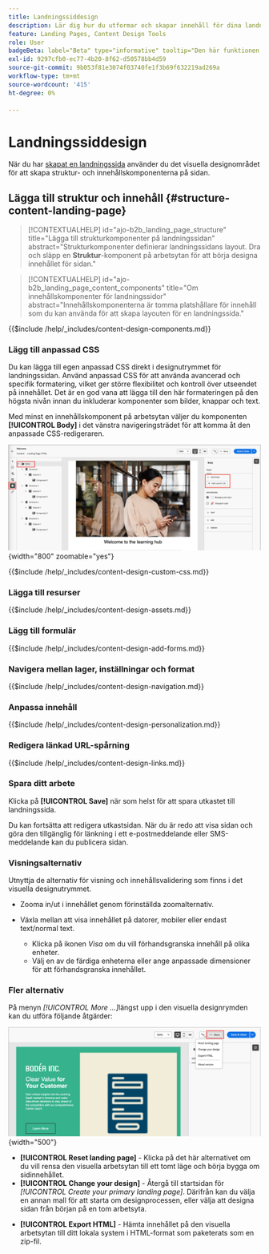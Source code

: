 ```yaml
---
title: Landningssiddesign
description: Lär dig hur du utformar och skapar innehåll för dina landningssidor som stöder kontoresor och kampanjer.
feature: Landing Pages, Content Design Tools
role: User
badgeBeta: label="Beta" type="informative" tooltip="Den här funktionen är för närvarande i en begränsad betaversion"
exl-id: 9297cfb0-ec77-4b20-8f62-d50578bb4d59
source-git-commit: 9b053f81e3074f03740fe1f3b69f632219ad269a
workflow-type: tm+mt
source-wordcount: '415'
ht-degree: 0%

---
```


# Landningssiddesign

När du har [skapat en landningssida](./landing-pages.md#create-a-landing-page) använder du det visuella designområdet för att skapa struktur- och innehållskomponenterna på sidan.

## Lägga till struktur och innehåll {#structure-content-landing-page}

>[!CONTEXTUALHELP]
>id="ajo-b2b_landing_page_structure"
>title="Lägga till strukturkomponenter på landningssidan"
>abstract="Strukturkomponenter definierar landningssidans layout. Dra och släpp en **Struktur**-komponent på arbetsytan för att börja designa innehållet för sidan."

>[!CONTEXTUALHELP]
>id="ajo-b2b_landing_page_content_components"
>title="Om innehållskomponenter för landningssidor"
>abstract="Innehållskomponenterna är tomma platshållare för innehåll som du kan använda för att skapa layouten för en landningssida."

{{$include /help/_includes/content-design-components.md}}

### Lägg till anpassad CSS

Du kan lägga till egen anpassad CSS direkt i designutrymmet för landningssidan. Använd anpassad CSS för att använda avancerad och specifik formatering, vilket ger större flexibilitet och kontroll över utseendet på innehållet. Det är en god vana att lägga till den här formateringen på den högsta nivån innan du inkluderar komponenter som bilder, knappar och text.

Med minst en innehållskomponent på arbetsytan väljer du komponenten **[!UICONTROL Body]** i det vänstra navigeringsträdet för att komma åt den anpassade CSS-redigeraren.

![Få åtkomst till brödtextformaten](./assets/landing-page-body-styles-css.png){width="800" zoomable="yes"}

{{$include /help/_includes/content-design-custom-css.md}}

### Lägga till resurser

{{$include /help/_includes/content-design-assets.md}}

### Lägg till formulär

{{$include /help/_includes/content-design-add-forms.md}}

### Navigera mellan lager, inställningar och format

{{$include /help/_includes/content-design-navigation.md}}

### Anpassa innehåll

{{$include /help/_includes/content-design-personalization.md}}

### Redigera länkad URL-spårning

{{$include /help/_includes/content-design-links.md}}

### Spara ditt arbete

Klicka på **[!UICONTROL Save]** när som helst för att spara utkastet till landningssida.

Du kan fortsätta att redigera utkastsidan. När du är redo att visa sidan och göra den tillgänglig för länkning i ett e-postmeddelande eller SMS-meddelande kan du publicera sidan.

### Visningsalternativ

Utnyttja de alternativ för visning och innehållsvalidering som finns i det visuella designutrymmet.

* Zooma in/ut i innehållet genom förinställda zoomalternativ.

* Växla mellan att visa innehållet på datorer, mobiler eller endast text/normal text.
   * Klicka på ikonen _Visa_ om du vill förhandsgranska innehåll på olika enheter.
   * Välj en av de färdiga enheterna eller ange anpassade dimensioner för att förhandsgranska innehållet.

### Fler alternativ

På menyn _[!UICONTROL More ...]_&#x200B;längst upp i den visuella designrymden kan du utföra följande åtgärder:

![Klicka på Mer för att komma åt mallåtgärder](./assets/landing-page-designer-more-menu.png){width="500"}

* **[!UICONTROL Reset landing page]** - Klicka på det här alternativet om du vill rensa den visuella arbetsytan till ett tomt läge och börja bygga om sidinnehållet.
* **[!UICONTROL Change your design]** - Återgå till startsidan för _[!UICONTROL Create your primary landing page]_. Därifrån kan du välja en annan mall för att starta om designprocessen, eller välja att designa sidan från början på en tom arbetsyta.
<!--- * **[!UICONTROL Save as content template]** - Save the page body as a landing page template to be reused across multiple landing pages. You provide a name and description for the template and save it to the list of saved  landing page templates. -->
* **[!UICONTROL Export HTML]** - Hämta innehållet på den visuella arbetsytan till ditt lokala system i HTML-format som paketerats som en zip-fil.

